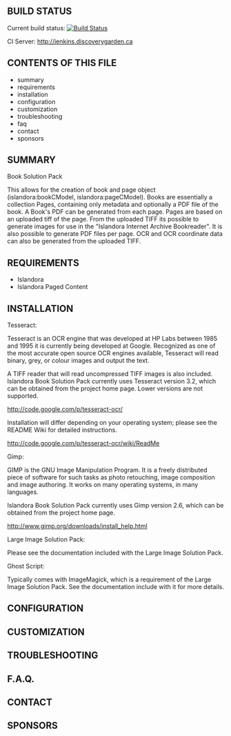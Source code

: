 BUILD STATUS
------------
Current build status:
[![Build Status](https://travis-ci.org/Islandora/islandora_solution_pack_book.png?branch=7.x)](https://travis-ci.org/Islandora/islandora_solution_pack_book)

CI Server:
http://jenkins.discoverygarden.ca

CONTENTS OF THIS FILE
---------------------

 * summary
 * requirements
 * installation
 * configuration
 * customization
 * troubleshooting
 * faq
 * contact
 * sponsors


SUMMARY
-------

Book Solution Pack

This allows for the creation of book and page object (islandora:bookCModel,
islandora:pageCModel). Books are essentially a collection Pages, containing
only metadata and optionally a PDF file of the book. A Book's PDF can be
generated from each page. Pages are based on an uploaded tiff of the page.
From the uploaded TIFF its possible to generate images for use in the
"Islandora Internet Archive Bookreader". It is also possible to generate PDF
files per page. OCR and OCR coordinate data can also be generated from the
uploaded TIFF.

REQUIREMENTS
------------

  * Islandora
  * Islandora Paged Content

INSTALLATION
------------

Tesseract:

Tesseract is an OCR engine that was developed at HP Labs between 1985 and 1995
it is currently being developed at Google. Recognized as one of the most
accurate open source OCR engines available, Tesseract will read binary, grey, or
colour images and output the text.

A TIFF reader that will read uncompressed TIFF images is also included.
Islandora Book Solution Pack currently uses Tesseract version 3.2, which can be
obtained from the project home page. Lower versions are not supported.

http://code.google.com/p/tesseract-ocr/

Installation will differ depending on your operating system; please see the
README Wiki for detailed instructions.

http://code.google.com/p/tesseract-ocr/wiki/ReadMe

Gimp:

GIMP is the GNU Image Manipulation Program. It is a freely distributed piece of
software for such tasks as photo retouching, image composition and image
authoring. It works on many operating systems, in many languages.

Islandora Book Solution Pack currently uses Gimp version 2.6, which can be
obtained from the project home page.

http://www.gimp.org/downloads/install_help.html

Large Image Solution Pack:

Please see the documentation included with the Large Image Solution Pack.

Ghost Script:

Typically comes with ImageMagick, which is a requirement of the Large Image
Solution Pack. See the documentation include with it for more details.


CONFIGURATION
-------------


CUSTOMIZATION
-------------


TROUBLESHOOTING
---------------


F.A.Q.
------

CONTACT
-------


SPONSORS
--------
